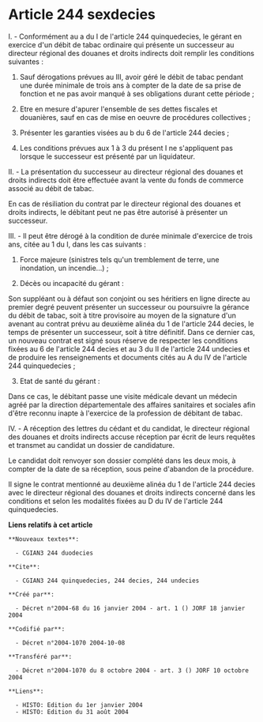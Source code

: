 # Article 244 sexdecies

I. - Conformément au a du I de l'article 244 quinquedecies, le gérant en exercice d'un débit de tabac ordinaire qui présente
un successeur au directeur régional des douanes et droits indirects doit remplir les conditions suivantes :

1. Sauf dérogations prévues au III, avoir géré le débit de tabac pendant une durée minimale de trois ans à compter de la date
de sa prise de fonction et ne pas avoir manqué à ses obligations durant cette période ;

2. Etre en mesure d'apurer l'ensemble de ses dettes fiscales et douanières, sauf en cas de mise en oeuvre de procédures
collectives ;

3. Présenter les garanties visées au b du 6 de l'article 244 decies ;

4. Les conditions prévues aux 1 à 3 du présent I ne s'appliquent pas lorsque le successeur est présenté par un liquidateur.

II. - La présentation du successeur au directeur régional des douanes et droits indirects doit être effectuée avant la vente
du fonds de commerce associé au débit de tabac.

En cas de résiliation du contrat par le directeur régional des douanes et droits indirects, le débitant peut ne pas être
autorisé à présenter un successeur.

III. - Il peut être dérogé à la condition de durée minimale d'exercice de trois ans, citée au 1 du I, dans les cas suivants :

1. Force majeure (sinistres tels qu'un tremblement de terre, une inondation, un incendie...) ;

2. Décès ou incapacité du gérant :

Son suppléant ou à défaut son conjoint ou ses héritiers en ligne directe au premier degré peuvent présenter un successeur ou
poursuivre la gérance du débit de tabac, soit à titre provisoire au moyen de la signature d'un avenant au contrat prévu au
deuxième alinéa du 1 de l'article 244 decies, le temps de présenter un successeur, soit à titre définitif. Dans ce dernier
cas, un nouveau contrat est signé sous réserve de respecter les conditions fixées au 6 de l'article 244 decies et au 3 du II
de l'article 244 undecies et de produire les renseignements et documents cités au A du IV de l'article 244 quinquedecies ;

3. Etat de santé du gérant :

Dans ce cas, le débitant passe une visite médicale devant un médecin agréé par la direction départementale des affaires
sanitaires et sociales afin d'être reconnu inapte à l'exercice de la profession de débitant de tabac.

IV. - A réception des lettres du cédant et du candidat, le directeur régional des douanes et droits indirects accuse
réception par écrit de leurs requêtes et transmet au candidat un dossier de candidature.

Le candidat doit renvoyer son dossier complété dans les deux mois, à compter de la date de sa réception, sous peine d'abandon
de la procédure.

Il signe le contrat mentionné au deuxième alinéa du 1 de l'article 244 decies avec le directeur régional des douanes et
droits indirects concerné dans les conditions et selon les modalités fixées au D du IV de l'article 244 quinquedecies.

**Liens relatifs à cet article**

	**Nouveaux textes**:

	  - CGIAN3 244 duodecies

	**Cite**:

	  - CGIAN3 244 quinquedecies, 244 decies, 244 undecies

	**Créé par**:

	  - Décret n°2004-68 du 16 janvier 2004 - art. 1 () JORF 18 janvier 2004

	**Codifié par**:

	  - Décret n°2004-1070 2004-10-08

	**Transféré par**:

	  - Décret n°2004-1070 du 8 octobre 2004 - art. 3 () JORF 10 octobre 2004

	**Liens**:

	  - HISTO: Edition du 1er janvier 2004
	  - HISTO: Edition du 31 août 2004
